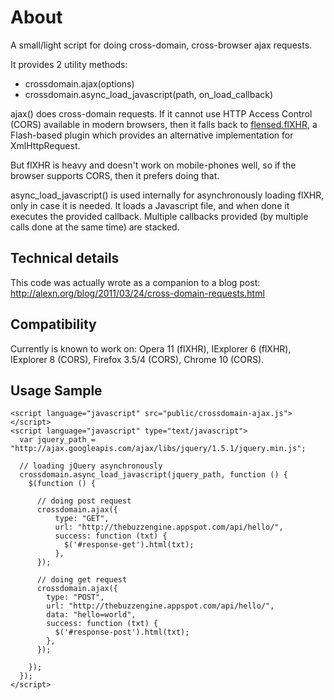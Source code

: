 About
=====

A small/light script for doing cross-domain, cross-browser ajax
requests.

It provides 2 utility methods:

- crossdomain.ajax(options)
- crossdomain.async_load_javascript(path, on_load_callback)

ajax() does cross-domain requests. If it cannot use HTTP Access
Control (CORS) available in modern browsers, then it falls back to
[flensed.flXHR](http://flxhr.flensed.com/), a Flash-based plugin which
provides an alternative implementation for XmlHttpRequest.

But flXHR is heavy and doesn't work on mobile-phones well, so if the
browser supports CORS, then it prefers doing that.

async_load_javascript() is used internally for asynchronously loading
flXHR, only in case it is needed. It loads a Javascript file, and when
done it executes the provided callback. Multiple callbacks provided
(by multiple calls done at the same time) are stacked.

Technical details
-----------------

This code was actually wrote as a companion to a blog post:
    http://alexn.org/blog/2011/03/24/cross-domain-requests.html

Compatibility
-------------

Currently is known to work on: Opera 11 (flXHR), IExplorer 6 (flXHR),
IExplorer 8 (CORS), Firefox 3.5/4 (CORS), Chrome 10 (CORS).

Usage Sample
------------

    <script language="javascript" src="public/crossdomain-ajax.js"></script>
    <script language="javascript" type="text/javascript">
      var jquery_path = "http://ajax.googleapis.com/ajax/libs/jquery/1.5.1/jquery.min.js";

      // loading jQuery asynchronously
      crossdomain.async_load_javascript(jquery_path, function () {
        $(function () {

          // doing post request
          crossdomain.ajax({
              type: "GET",
              url: "http://thebuzzengine.appspot.com/api/hello/",
              success: function (txt) {
                $('#response-get').html(txt);
              },
          });

          // doing get request
          crossdomain.ajax({
            type: "POST",
            url: "http://thebuzzengine.appspot.com/api/hello/",
            data: "hello=world",
            success: function (txt) {
              $('#response-post').html(txt);
            },
          });

        });
      });
    </script>


